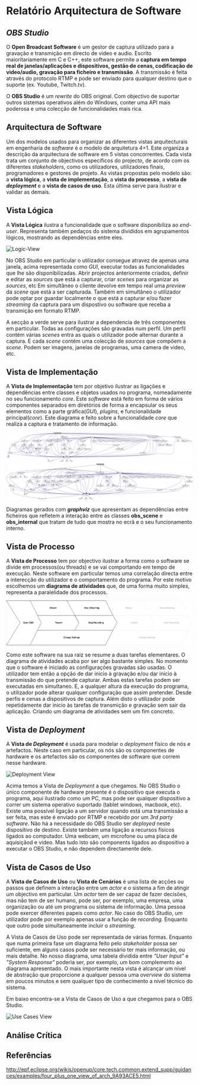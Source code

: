 # Relatório Arquitectura de Software

## *OBS Studio*

O **Open Broadcast Software** é um gestor de captura utilizado para a gravação e transmição em directo de video e audio. Escrito maioritariamente em C e C++, este software permite a **captura em tempo real de janelas/aplicações e dispositivos, gestão de cenas, codificação de video/audio, gravação para ficheiro e transmissão**. A transmissão é feita através do protocolo RTMP e pode ser enviado para qualquer destino que o suporte (ex. Youtube, Twitch.tv).

O **OBS Studio** é um *rewrite* do OBS original. Com objectivo de suportar outros sistemas operativos além do Windows, conter uma API mais poderosa e uma colecção de funcionalidades mais rica.

## Arquitectura de Software

Um dos modelos usados para organizar as diferentes vistas arquitecturais em engenharia de *software* é o modelo de arquitetura 4+1. Este organiza a descrição da arquitectura de software em 5 vistas concorrentes. Cada vista trata um conjunto de objectivos específicos do projecto, de acordo com os diferentes *stakeholders*, como os utilizadores, utilizadores finais, programadores e gestores de projeto.
As vistas propostas pelo modelo são: a **vista lógica**, a **vista de implementação**, a **vista do processo**, a **vista de** **_deployment_** e a **vista de casos de uso**. Esta última serve para ilustrar e validar as demais.

## Vista Lógica 

A **Vista Lógica** ilustra a funcionalidade que o software disponibiliza ao *end-user*. Representa também pedaços do sistema divididos em agrupamentos lógicos, mostrando as dependências entre eles.

![Logic-View](https://github.com/JoseReisinho/obs-studio/blob/master/ArchSW-docs/Images/LogView%20(3).png)

No OBS Studio em particular o utilizador consegue atravez de apenas uma janela, acima representada como *GUI*, executar todas as funcionalidades que lhe são disponibilizadas. Abrir projectos anteriormente criados, definir e editar as *sources* que está a capturar, criar *scenes* para organizar as *sources*, etc
Em simultâneo o cliente devolve em tempo real uma *preview* da *scene* que está a ser capturada.
Também em simultâneo o utilizador pode optar por guardar localmente o que está a capturar e/ou fazer *streaming* da captura para um dispostivo ou software que receba a transmição em formato RTMP.

A secção a verde serve para ilustrar a dependencia de três componentes em particular. Todas as configurações são gravadas num perfil. Um perfil contém várias *scenes* entra as quais o utilizador pode alternar durante a captura. E cada *scene* contém uma colecção de *sources* que compôem a *scene*. Podem ser imagens, janelas de programas, uma camera de video, etc.

## Vista de Implementação

A **Vista de Implementação** tem por objetivo ilustrar as ligações e dependências entre classes e objetos usados no programa, nomeadamente no seu funcionamento *core*.
Este *software* está feito em forma de vários componentes separados em diretórios de forma a encapsular os seus elementos como a parte gráfica(*GUI*), *plugins*, e funcionalidade principal(*core*). Este diagrama e feito sobre a funcionalidade *core* que realiza a captura e tratamento de informação.

![Implementation-View](https://github.com/JoseReisinho/obs-studio/blob/master/ArchSW-docs/Images/ImpView1.png)
![Implementation-View](https://github.com/JoseReisinho/obs-studio/blob/master/ArchSW-docs/Images/ImpView2.png)

Diagramas gerados com **_graphviz_** que apresentam as dependências entre ficheiros que refletem a interação entre as classes **obs_scene** e **obs_internal** que tratam de tudo que mostra no ecrã e o seu funcionamento interno.

## Vista de Processo

A **Vista de Processo** tem por objectivo ilustrar a forma como o software se divide em processos(ou threads) e se vai comportando em tempo de execução. Neste software em particular temos uma correlação directa entre a interecção do utilizador e o comportamento do programa. Por este motivo escolhemos um **diagrama de atividades** que, de uma forma muito simples, representa a paralelidade dos processos.

![Process-View](https://github.com/JoseReisinho/obs-studio/blob/master/ArchSW-docs/Images/Process%20View.png)

Como este software na sua raiz se resume a duas tarefas elementares. O diagrama de atividades acaba por ser algo bastante simples.
No momento que o software é iniciado as configurações gravadas são usadas. O utilizador tem então a opção de dar inicio à gravação e/ou dar inicio à transmissão do que pretende capturar. Ambas estas tarefas podem ser executadas em simultaneo.
E, a qualquer altura da execução do programa, o utilizador pode alterar qualquer configuração que assim pretender. Desde perfis e cenas a dispositivos de captura.
Além disto o utilizador pode repetidamente dar inicio às tarefas de transmição e gravação sem sair da aplicação. Criando um diagrama de atividades sem um fim concreto.

## Vista de *Deployment*

A **Vista de _Deployment_** é usada para modelar o *deployment* físico de nós e artefactos.
Neste caso em particular, os nós são os componentes de hardware e os artefactos são os componentes de software que correm nesse hardware.

![Deployment View](https://github.com/JoseReisinho/obs-studio/blob/master/ArchSW-docs/Images/Deployment%20View.png)

Acima temos a Vista de *Deployment* a que chegamos. No OBS Studio o único componente de hardware presente é o dispositivo que executa o programa, aqui ilustrado como um PC, mas pode ser qualquer dispositivo a correr um sistema operativo suportado (tablet windows, macbook, etc).
Existe uma possível ligação a um servidor quando está uma transmissão a ser feita, mas este é enviado por RTMP e recebido por um *3rd party software*. Não há a necessidade do OBS Studio ser *deployed* neste dispositivo de destino.
Existe também uma ligação a recursos físicos ligados ao computador. Uma webcam, um microfone ou uma placa de aquisiçãod e video. Mas tudo isto são components ligados ao dispositivo a executar o OBS Studio, e não dependem directamente dele.

## Vista de Casos de Uso

A **Vista de Casos de Uso** ou **Vista de Cenários** é uma lista de acções ou passos que definem a interação entre um *actor* e o sistema a fim de atingir um objectivo em particular.
Um *actor* tem de ser capaz de fazer decisões, mas não tem de ser humano, pode ser, por exemplo, uma empresa, uma organização ou até um programa ou sistema de informação.
Uma pessoa pode exercer diferentes papeis como *actor*. No caso do OBS Studio, um utilizador pode por exemplo apenas usar a função de *recording*. Enquanto que outro pode simultaneamente incluir o *streaming*.

A Vista de Casos de Uso pode ser representada de várias formas. Enquanto que numa primeira fase um diagrama feito pelo *stakeholder* possa ser suficiente, em alguns casos pode ser necessário ter mais informação, ou mais detalhe. No nosso diagrama, uma tabela dividida entre *"User Input"* e *"System Response"* poderia ser, por exemplo, um bom complemento ao diagrama apresentado.
O mais importante nesta vista é alcançar um nível de abstração que proporcione a qualquer pessoa uma *overview* do sistema em poucos minutos e sem qualquer tipo de conhecimento a nível técnico do sistema.

Em baixo encontra-se a Vista de Casos de Uso a que chegamos para o OBS Studio.

![Use Cases View](https://github.com/JoseReisinho/obs-studio/blob/master/ArchSW-docs/Images/Use%20Cases.png)

## Análise Crítica

## Referências
http://epf.eclipse.org/wikis/openup/core.tech.common.extend_supp/guidances/examples/four_plus_one_view_of_arch_9A93ACE5.html


